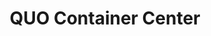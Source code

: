 ---
title: "QUO Container Center"
url: /ingeniero-maschwitz/quo-container-center/
shop: centro comercial
---